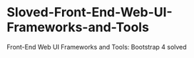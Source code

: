 # Sloved-Front-End-Web-UI-Frameworks-and-Tools
Front-End Web UI Frameworks and Tools: Bootstrap 4 solved

